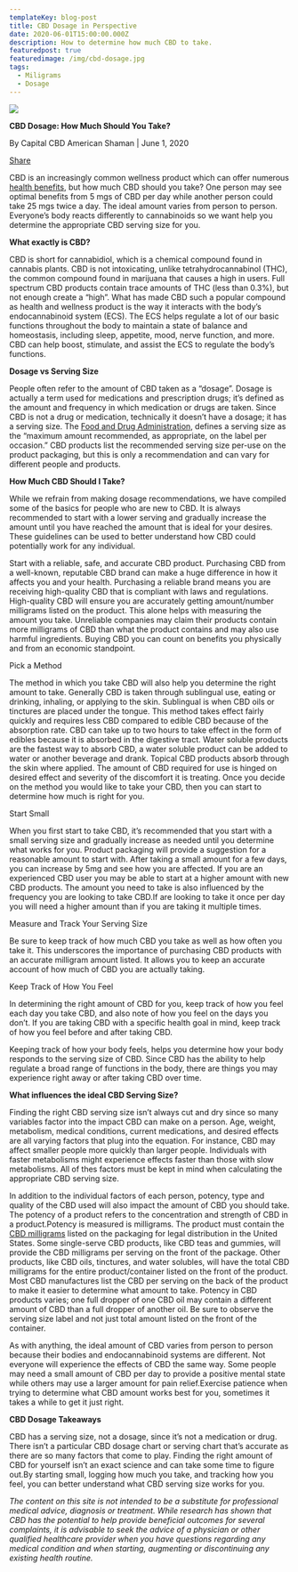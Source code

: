 ```yaml
---
templateKey: blog-post
title: CBD Dosage in Perspective
date: 2020-06-01T15:00:00.000Z
description: How to determine how much CBD to take.
featuredpost: true
featuredimage: /img/cbd-dosage.jpg
tags:
  - Miligrams
  - Dosage
---
```



![](/img/cbd-dosage.jpg)

**CBD Dosage: How Much Should You Take?**

By Capital CBD American Shaman | June 1, 2020

[Share](https://www.facebook.com/sharer/sharer.php?u=https://cbdamericanshaman.com/blog/cbd-dosage/msterling-leach)

CBD is an increasingly common wellness product which can offer numerous [health benefits](https://cbdamericanshaman.com/blog/benefits-of-cbd-oil), but how much CBD should you take? One person may see optimal benefits from 5 mgs of CBD per day while another person could take 25 mgs twice a day. The ideal amount varies from person to person. Everyone’s body reacts differently to cannabinoids so we want help you determine the appropriate CBD serving size for you.



**What exactly is CBD?**

CBD is short for cannabidiol, which is a chemical compound found in cannabis plants. CBD is not intoxicating, unlike tetrahydrocannabinol (THC), the common compound found in marijuana that causes a high in users. Full spectrum CBD products contain trace amounts of THC (less than 0.3%), but not enough create a “high”. What has made CBD such a popular compound as health and wellness product is the way it interacts with the body’s endocannabinoid system (ECS). The ECS helps regulate a lot of our basic functions throughout the body to maintain a state of balance and homeostasis, including sleep, appetite, mood, nerve function, and more. CBD can help boost, stimulate, and assist the ECS to regulate the body’s functions.



**Dosage vs Serving Size**

People often refer to the amount of CBD taken as a “dosage”.  Dosage is actually a term used for medications and prescription drugs; it’s defined as the amount and frequency in which medication or drugs are taken. Since CBD is not a drug or medication, technically it doesn’t have a dosage; it has a serving size. The [Food and Drug Administration](https://www.fda.gov/food/dietary-supplements-guidance-documents-regulatory-information/dietary-supplement-labeling-guide-chapter-iv-nutrition-labeling), defines a serving size as the “maximum amount recommended, as appropriate, on the label per occasion.” CBD products list the recommended serving size per-use on the product packaging, but this is only a recommendation and can vary for different people and products.



**How Much CBD Should I Take?**

While we refrain from making dosage recommendations, we have compiled some of the basics for people who are new to CBD. It is always recommended to start with a lower serving and gradually increase the amount until you have reached the amount that is ideal for your desires. These guidelines can be used to better understand how CBD could potentially work for any individual.

Start with a reliable, safe, and accurate CBD product. Purchasing CBD from a well-known, reputable CBD brand can make a huge difference in how it affects you and your health. Purchasing a reliable brand means you are receiving high-quality CBD that is compliant with laws and regulations. High-quality CBD will ensure you are accurately getting amount/number milligrams listed on the product. This alone helps with measuring the amount you take. Unreliable companies may claim their products contain more milligrams of CBD than what the product contains and may also use harmful ingredients. Buying CBD you can count on benefits you physically and from an economic standpoint.



Pick a Method 

The method in which you take CBD will also help you determine the right amount to take. Generally CBD is taken through sublingual use, eating or drinking, inhaling, or applying to the skin. Sublingual is when CBD oils or tinctures are placed under the tongue. This method takes effect fairly quickly and requires less CBD compared to edible CBD because of the absorption rate. CBD can take up to two hours to take effect in the form of edibles because it is absorbed in the digestive tract. Water soluble products are the fastest way to absorb CBD, a water soluble product can be added to water or another beverage and drank. Topical CBD products absorb through the skin where applied. The amount of CBD required for use is hinged on desired effect and severity of the discomfort it is treating. Once you decide on the method you would like to take your CBD, then you can start to determine how much is right for you.



Start Small

When you first start to take CBD, it’s recommended that you start with a small serving size and gradually increase as needed until you determine what works for you. Product packaging will provide a suggestion for a reasonable amount to start with. After taking a small amount for a few days, you can increase by 5mg and see how you are affected. If you are an experienced CBD user you may be able to start at a higher amount with new CBD products. The amount you need to take is also influenced by the frequency you are looking to take CBD.If are looking to take it once per day you will need a higher amount than if you are taking it multiple times.



Measure and Track Your Serving Size 

Be sure to keep track of how much CBD you take as well as how often you take it. This underscores the importance of purchasing CBD products with an accurate milligram amount listed. It allows you to keep an accurate account of how much of CBD you are actually taking.



Keep Track of How You Feel 

In determining the right amount of CBD for you, keep track of how you feel each day you take CBD, and also note of how you feel on the days you don’t. If you are taking CBD with a specific health goal in mind, keep track of how you feel before and after taking CBD.

Keeping track of how your body feels, helps you determine how your body responds to the serving size of CBD. Since CBD has the ability to help regulate a broad range of functions in the body, there are things you may experience right away or after taking CBD over time.

**What influences the ideal CBD Serving Size?**

Finding the right CBD serving size isn’t always cut and dry since so many variables factor into the impact CBD can make on a person. Age, weight, metabolism, medical conditions, current medications, and desired effects are all varying factors that plug into the equation. For instance, CBD may affect smaller people more quickly than larger people. Individuals with faster metabolisms might experience effects faster than those with slow metabolisms. All of thes factors must be kept in mind when calculating the appropriate CBD serving size.

In addition to the individual factors of each person, potency, type and quality of the CBD used will also impact the amount of CBD you should take. The potency of a product refers to the concentration and strength of CBD in a product.Potency is measured is milligrams. The product must contain the[ CBD milligrams](https://cbdamericanshaman.com/blog/time-to-increase-your-milligrams-knowledge) listed on the packaging for legal distribution in the United States. Some single-serve CBD products, like CBD teas and gummies, will provide the CBD milligrams per serving on the front of the package. Other products, like CBD oils, tinctures, and water solubles, will have the total CBD milligrams for the entire product/container listed on the front of the product. Most CBD manufactures list the CBD per serving on the back of the product to make it easier to determine what amount to take. Potency in CBD products varies; one full dropper of one CBD oil may contain a different amount of CBD than a full dropper of another oil. Be sure to observe the serving size label and not just total amount listed on the front of the container.

As with anything, the ideal amount of CBD varies from person to person because their bodies and endocannabinoid systems are different. Not everyone will experience the effects of CBD the same way. Some people may need a small amount of CBD per day to provide a positive mental state while others may use a larger amount for pain relief.Exercise patience when trying to determine what CBD amount works best for you, sometimes it takes a while to get it just right.



**CBD Dosage Takeaways**

CBD has a serving size, not a dosage, since it’s not a medication or drug. There isn’t a particular CBD dosage chart or serving chart that’s accurate as there are so many factors that come to play. Finding the right amount of CBD for yourself isn’t an exact science and can take some time to figure out.By starting small, logging how much you take, and tracking how you feel, you can better understand what CBD serving size works for you.



*The content on this site is not intended to be a substitute for professional medical advice, diagnosis or treatment. While research has shown that CBD has the potential to help provide beneficial outcomes for several complaints, it is advisable to seek the advice of a physician or other qualified healthcare provider when you have questions regarding any medical condition and when starting, augmenting or discontinuing any existing health routine.*